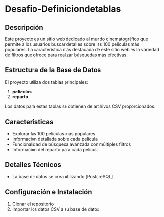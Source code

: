 # Desafio-Definiciondetablas

## Descripción

Este proyecto es un sitio web dedicado al mundo cinematográfico que permite a los usuarios buscar detalles sobre las 100 películas más populares. La característica más destacada de este sitio web es la variedad de filtros que ofrece para realizar búsquedas más efectivas.

## Estructura de la Base de Datos

El proyecto utiliza dos tablas principales:

1. **películas**
2. **reparto**

Los datos para estas tablas se obtienen de archivos CSV proporcionados.

## Características

- Explorar las 100 películas más populares
- Información detallada sobre cada película
- Funcionalidad de búsqueda avanzada con múltiples filtros
- Información del reparto para cada película

## Detalles Técnicos

- La base de datos se crea utilizando [PostgreSQL]

## Configuración e Instalación

1. Clonar el repositorio
2. Importar los datos CSV a su base de datos
